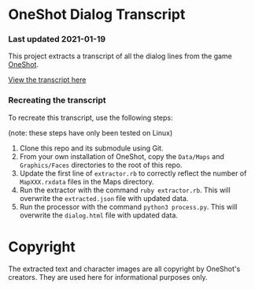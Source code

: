 # OneShot Dialog Transcript
### Last updated 2021-01-19

This project extracts a transcript of all the dialog lines from the game [OneShot](http://www.oneshot-game.com/).

[View the transcript here](https://hunternet93.github.io/OneShot-Dialog-Transcript/dialog.html)

### Recreating the transcript

To recreate this transcript, use the following steps:

(note: these steps have only been tested on Linux)

1. Clone this repo and its submodule using Git.
2. From your own installation of OneShot, copy the `Data/Maps` and `Graphics/Faces` directories to the root of this repo.
3. Update the first line of `extractor.rb` to correctly reflect the number of `MapXXX.rxdata` files in the Maps directory.
4. Run the extractor with the command `ruby extractor.rb`. This will overwrite the `extracted.json` file with updated data.
5. Run the processor with the command `python3 process.py`. This will overwrite the `dialog.html` file with updated data.

# Copyright

The extracted text and character images are all copyright by OneShot's creators. They are used here for informational purposes only.